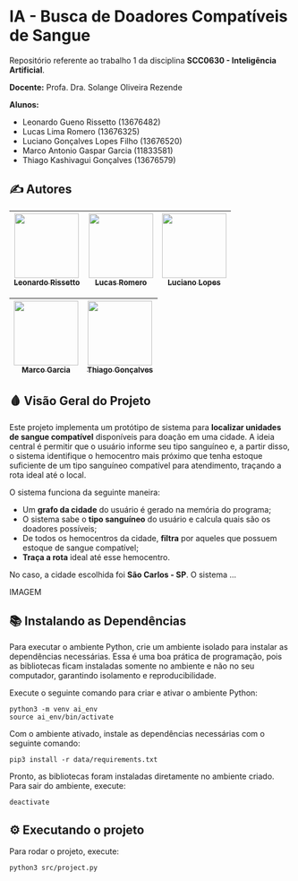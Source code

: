 # IA - Busca de Doadores Compatíveis de Sangue 
Repositório referente ao trabalho 1 da disciplina **SCC0630 - Inteligência Artificial**.

**Docente:** Profa. Dra. Solange Oliveira Rezende

**Alunos:**
- Leonardo Gueno Rissetto (13676482)
- Lucas Lima Romero (13676325)
- Luciano Gonçalves Lopes Filho (13676520)
- Marco Antonio Gaspar Garcia (11833581)
- Thiago Kashivagui Gonçalves (13676579)

## ✍️ Autores
|  [<img loading="lazy" src="https://avatars.githubusercontent.com/u/106342806?v=4" width=115><br><sub>Leonardo Rissetto</sub>](https://github.com/LeoRissetto)  |  [<img loading="lazy" src="https://avatars.githubusercontent.com/u/101420277?v=4" width=115><br><sub>Lucas Romero</sub>](https://github.com/lucaslimaromero)  |  [<img loading="lazy" src="https://avatars.githubusercontent.com/u/130308566?v=4" width=115><br><sub>Luciano Lopes</sub>](https://github.com/lopesluciano) |
| :---: | :---: | :---: |

| [<img loading="lazy" src="https://avatars.githubusercontent.com/u/105023846?v=4" width=115><br><sub>Marco Garcia</sub>](https://github.com/marcogarcia2) | [<img loading="lazy" src="https://avatars.githubusercontent.com/u/106834796?v=4" width=115><br><sub>Thiago Gonçalves</sub>](https://github.com/thiagokg314)  |
| :---: | :---: |

## 🩸 Visão Geral do Projeto
Este projeto implementa um protótipo de sistema para **localizar unidades de sangue compatível** disponíveis para doação em uma cidade. A ideia central é permitir que o usuário informe seu tipo sanguíneo e, a partir disso, o sistema identifique o hemocentro mais próximo que tenha estoque suficiente de um tipo sanguíneo compatível para atendimento, traçando a rota ideal até o local.

O sistema funciona da seguinte maneira:
- Um **grafo da cidade** do usuário é gerado na memória do programa;
- O sistema sabe o **tipo sanguíneo** do usuário e calcula quais são os doadores possíveis;
- De todos os hemocentros da cidade, **filtra** por aqueles que possuem estoque de sangue compatível;
- **Traça a rota** ideal até esse hemocentro.

No caso, a cidade escolhida foi **São Carlos - SP**. O sistema ...

IMAGEM



## 📚 Instalando as Dependências
Para executar o ambiente Python, crie um ambiente isolado para instalar as dependências necessárias. Essa é uma boa prática de programação, pois as bibliotecas ficam instaladas somente no ambiente e não no seu computador, garantindo isolamento e reproducibilidade.

Execute o seguinte comando para criar e ativar o ambiente Python:
```shell
python3 -m venv ai_env
source ai_env/bin/activate
```

Com o ambiente ativado, instale as dependências necessárias com o seguinte comando:
```shell
pip3 install -r data/requirements.txt
```

Pronto, as bibliotecas foram instaladas diretamente no ambiente criado. Para sair do ambiente, execute:
```shell
deactivate
```

## ⚙️ Executando o projeto
Para rodar o projeto, execute:
```shell
python3 src/project.py
```


